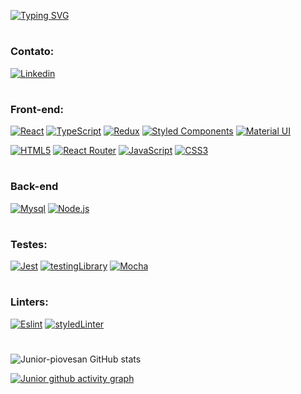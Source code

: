 [![Typing SVG](https://readme-typing-svg.demolab.com?font=Fira+Code&weight=600&size=26&duration=4500&pause=1000&color=09C03A&random=false&width=560&lines=Olá%2C+Meu+nome+%C3%A9+Junior+Piovesan+%F0%9F%91%8B;Desenvolvedor+Front-End;Futuro+Desenvolvedor+Full-Stack)](https://git.io/typing-svg)
#

### Contato:
[![Linkedin](https://img.shields.io/badge/LinkedIn-0077B5?style=for-the-badge&logo=linkedin&logoColor=white)](https://www.linkedin.com/in/junior-piovesan-silva/)

#

### Front-end:
[![React](https://img.shields.io/badge/React-20232A?style=for-the-badge&logo=react&logoColor=61DAFB)]()
[![TypeScript](https://img.shields.io/badge/TypeScript-007ACC?style=for-the-badge&logo=typescript&logoColor=white)]()
[![Redux](https://img.shields.io/badge/Redux-593D88?style=for-the-badge&logo=redux&logoColor=white)]()
[![Styled Components](https://img.shields.io/badge/styled--components-DB7093?style=for-the-badge&logo=styled-components&logoColor=white)]()
[![Material UI](https://img.shields.io/badge/Material%20UI-007FFF?style=for-the-badge&logo=mui&logoColor=white)]()

[![HTML5](https://img.shields.io/badge/HTML5-E34F26?style=for-the-badge&logo=html5&logoColor=white)]()
[![React Router](https://img.shields.io/badge/React_Router-CA4245?style=for-the-badge&logo=react-router&logoColor=white)]()
[![JavaScript](https://img.shields.io/badge/JavaScript-323330?style=for-the-badge&logo=javascript&logoColor=F7DF1E)]()
[![CSS3](https://img.shields.io/badge/CSS3-1572B6?style=for-the-badge&logo=css3&logoColor=white)]()
[![]()]()

#

### Back-end
[![Mysql](https://img.shields.io/badge/MySQL-005C84?style=for-the-badge&logo=mysql&logoColor=white)]()
[![Node.js](https://img.shields.io/badge/Node%20js-339933?style=for-the-badge&logo=nodedotjs&logoColor=white)]()

#

### Testes:
[![Jest](https://img.shields.io/badge/Jest-C21325?style=for-the-badge&logo=jest&logoColor=white)]()
[![testingLibrary](https://img.shields.io/badge/testing%20library-323330?style=for-the-badge&logo=testing-library&logoColor=red)]()
[![Mocha](https://img.shields.io/badge/Mocha-8D6748?style=for-the-badge&logo=Mocha&logoColor=white)]()

#

### Linters:
[![Eslint](https://img.shields.io/badge/eslint-3A33D1?style=for-the-badge&logo=eslint&logoColor=white)]()
[![styledLinter](https://img.shields.io/badge/stylelint-000?style=for-the-badge&logo=stylelint&logoColor=white)]()

#

![Junior-piovesan GitHub stats](https://github-readme-stats.vercel.app/api?username=junior-piovesan&show_icons=true&theme=highcontrast)

[![Junior github activity graph](https://github-readme-activity-graph.vercel.app/graph?username=Junior-Piovesan&theme=github-compact)](https://github.com/ashutosh00710/github-readme-activity-graph)
<!--
**Junior-Piovesan/Junior-Piovesan** is a ✨ _special_ ✨ repository because its `README.md` (this file) appears on your GitHub profile.

Here are some ideas to get you started:

- 🔭 I’m currently working on ...
- 🌱 I’m currently learning ...
- 👯 I’m looking to collaborate on ...
- 🤔 I’m looking for help with ...
- 💬 Ask me about ...
- 📫 How to reach me: ...
- 😄 Pronouns: ...
-->
